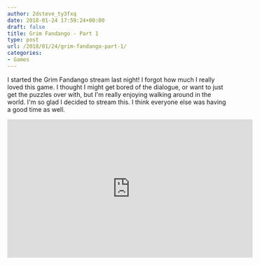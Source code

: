 ```yaml
---
author: 2dsteve_ty3fxq
date: 2018-01-24 17:59:24+00:00
draft: false
title: Grim Fandango - Part 1
type: post
url: /2018/01/24/grim-fandango-part-1/
categories:
- Games
---
```


I started the Grim Fandango stream last night! I forgot how much I really loved this game. I thought I might get bored of the dialogue, or want to just get the puzzles over with, but I'm really enjoying walking around in the world. I'm so glad I decided to stream this. I think everyone else was having a good time as well.

<iframe src="https://www.youtube.com/embed/PLyG3REi8IQ" allowfullscreen="allowfullscreen" height="315" frameborder="0" width="560"></iframe>
